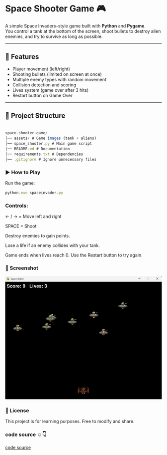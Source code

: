 # Space Shooter Game 🎮

A simple Space Invaders–style game built with **Python** and **Pygame**.  
You control a tank at the bottom of the screen, shoot bullets to destroy alien enemies, and try to survive as long as possible.

---

## 🚀 Features
- Player movement (left/right)  
- Shooting bullets (limited on screen at once)  
- Multiple enemy types with random movement  
- Collision detection and scoring  
- Lives system (game over after 3 hits)  
- Restart button on Game Over  

---

## 📂 Project Structure

```js

space-shooter-game/
│── assets/ # Game images (tank + aliens)
│── space_shooter.py # Main game script
│── README.md # Documentation
│── requirements.txt # Dependencies
│── .gitignore # Ignore unnecessary files

```




### ▶️ How to Play

Run the game:


```js
python.exe spaceinvader.py
```



### Controls:

← / → = Move left and right

SPACE = Shoot

Destroy enemies to gain points.

Lose a life if an enemy collides with your tank.

Game ends when lives reach 0. Use the Restart button to try again.

### 📸 Screenshot

<p align="center">

![image alt](https://github.com/kodjoballo/Space_invador/blob/main/spaceinvador.png?raw=true)

</p>


### 📜 License

This project is for learning purposes. Free to modify and share.

### code source ☺️👇

[code source](https://github.com/kodjoballo/Space_invador/blob/main/spaceinvador.py)

